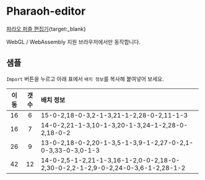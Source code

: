# Pharaoh-editor

[파라오 퍼즐 편집기](https://oranke.github.io/pharaoh-editor/){target:_blank}

WebGL / WebAssembly 지원 브라우저에서만 동작합니다. 




## 샘플

`Import` 버튼을 누르고 아래 표에서 `배치 정보`를 복사해 붙여넣어 보세요. 

| 이동 | 갯수 | 배치 정보 |
|:--------:|:--------:|:--------|
| 16 | 6 | 15-0-2,18-0-3,2-1-3,21-1-2,28-0-2,11-1-3 |
| 16 | 7 | 14-0-2,21-1-3,10-1-3,20-1-3,24-1-2,28-0-2,18-0-2 |
| 26 | 9 | 13-0-2,18-0-2,20-1-3,5-1-3,9-1-2,27-0-2,1-0-3,33-0-3,0-1-3 |
| 42 | 12 | 14-0-2,5-1-2,21-1-3,16-1-2,0-0-2,18-0-2,30-0-2,2-1-2,9-0-2,24-0-3,6-1-2,28-1-2 |

